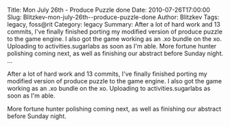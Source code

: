 Title: Mon July 26th - Produce Puzzle done
Date: 2010-07-26T17:00:00
Slug: Blitzkev-mon-july-26th--produce-puzzle-done
Author: Blitzkev
Tags: legacy, foss@rit
Category: legacy
Summary: After a lot of hard work and 13 commits, I've finally finished porting my modified version of produce puzzle to the game engine. I also got the game working as an .xo bundle on the xo. Uploading to activities.sugarlabs as soon as I'm able.  More fortune hunter polishing coming next, as well as finishing our abstract before Sunday night.   ... 

After a lot of hard work and 13 commits, I've finally finished porting my
modified version of produce puzzle to the game engine. I also got the game
working as an .xo bundle on the xo. Uploading to activities.sugarlabs as soon
as I'm able.

More fortune hunter polishing coming next, as well as finishing our abstract
before Sunday night.

